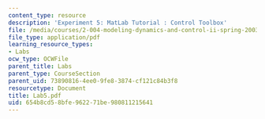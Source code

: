 ```yaml
---
content_type: resource
description: 'Experiment 5: MatLab Tutorial : Control Toolbox'
file: /media/courses/2-004-modeling-dynamics-and-control-ii-spring-2003/654b8cd58bfe962271be980811215641_Lab5.pdf
file_type: application/pdf
learning_resource_types:
- Labs
ocw_type: OCWFile
parent_title: Labs
parent_type: CourseSection
parent_uid: 73890816-4ee0-9fe8-3874-cf121c84b3f8
resourcetype: Document
title: Lab5.pdf
uid: 654b8cd5-8bfe-9622-71be-980811215641
---
```

